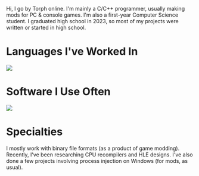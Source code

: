 Hi, I go by Torph online. I'm mainly a C/C++ programmer, usually making mods for PC & console games.
I'm also a first-year Computer Science student. I graduated high school in 2023, so most of my projects
were written or started in high school.

# Languages I've Worked In
<img src="https://skillicons.dev/icons?i=c,cpp,java,python,zig,bash,cs,powershell">

# Software I Use Often
<img src="https://skillicons.dev/icons?i=visualstudio,clion,idea,pycharm,cmake,latex,blender,vim,neovim,windows,linux">

# Specialties
I mostly work with binary file formats (as a product of game modding). Recently, I've been researching
CPU recompilers and HLE designs. I've also done a few projects involving process injection on Windows
(for mods, as usual).
